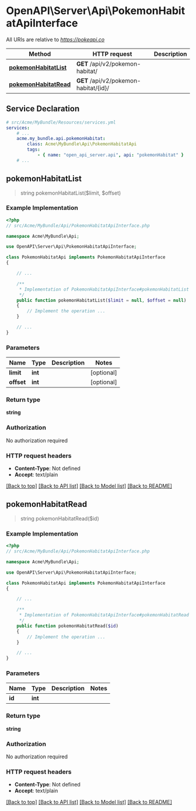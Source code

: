 # OpenAPI\Server\Api\PokemonHabitatApiInterface

All URIs are relative to *https://pokeapi.co*

Method | HTTP request | Description
------------- | ------------- | -------------
[**pokemonHabitatList**](PokemonHabitatApiInterface.md#pokemonHabitatList) | **GET** /api/v2/pokemon-habitat/ | 
[**pokemonHabitatRead**](PokemonHabitatApiInterface.md#pokemonHabitatRead) | **GET** /api/v2/pokemon-habitat/{id}/ | 


## Service Declaration
```yaml
# src/Acme/MyBundle/Resources/services.yml
services:
    # ...
    acme.my_bundle.api.pokemonHabitat:
        class: Acme\MyBundle\Api\PokemonHabitatApi
        tags:
            - { name: "open_api_server.api", api: "pokemonHabitat" }
    # ...
```

## **pokemonHabitatList**
> string pokemonHabitatList($limit, $offset)



### Example Implementation
```php
<?php
// src/Acme/MyBundle/Api/PokemonHabitatApiInterface.php

namespace Acme\MyBundle\Api;

use OpenAPI\Server\Api\PokemonHabitatApiInterface;

class PokemonHabitatApi implements PokemonHabitatApiInterface
{

    // ...

    /**
     * Implementation of PokemonHabitatApiInterface#pokemonHabitatList
     */
    public function pokemonHabitatList($limit = null, $offset = null)
    {
        // Implement the operation ...
    }

    // ...
}
```

### Parameters

Name | Type | Description  | Notes
------------- | ------------- | ------------- | -------------
 **limit** | **int**|  | [optional]
 **offset** | **int**|  | [optional]

### Return type

**string**

### Authorization

No authorization required

### HTTP request headers

 - **Content-Type**: Not defined
 - **Accept**: text/plain

[[Back to top]](#) [[Back to API list]](../../README.md#documentation-for-api-endpoints) [[Back to Model list]](../../README.md#documentation-for-models) [[Back to README]](../../README.md)

## **pokemonHabitatRead**
> string pokemonHabitatRead($id)



### Example Implementation
```php
<?php
// src/Acme/MyBundle/Api/PokemonHabitatApiInterface.php

namespace Acme\MyBundle\Api;

use OpenAPI\Server\Api\PokemonHabitatApiInterface;

class PokemonHabitatApi implements PokemonHabitatApiInterface
{

    // ...

    /**
     * Implementation of PokemonHabitatApiInterface#pokemonHabitatRead
     */
    public function pokemonHabitatRead($id)
    {
        // Implement the operation ...
    }

    // ...
}
```

### Parameters

Name | Type | Description  | Notes
------------- | ------------- | ------------- | -------------
 **id** | **int**|  |

### Return type

**string**

### Authorization

No authorization required

### HTTP request headers

 - **Content-Type**: Not defined
 - **Accept**: text/plain

[[Back to top]](#) [[Back to API list]](../../README.md#documentation-for-api-endpoints) [[Back to Model list]](../../README.md#documentation-for-models) [[Back to README]](../../README.md)

